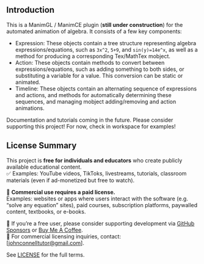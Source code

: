 ## Introduction

This is a ManimGL / ManimCE plugin (**still under construction**) for the automated animation of algebra. It consists of a few key components: 
- Expression: These objects contain a tree structure representing algebra expressions/equations, such as `3x^2`, `5+9`, and `sin(y)=14e^x`, as well as a method for producing a corresponding Tex/MathTex mobject.
- Action: These objects contain methods to convert between expressions/equations, such as adding something to both sides, or substituting a variable for a value. This conversion can be static or animated.
- Timeline: These objects contain an alternating sequence of expressions and actions, and methods for automatically determining these sequences, and managing mobject adding/removing and action animations.


Documentation and tutorials coming in the future.
Please consider supporting this project!
For now, check in workspace for examples!


## License Summary

This project is **free for individuals and educators** who create publicly available educational content.  
✅ Examples: YouTube videos, TikToks, livestreams, tutorials, classroom materials (even if ad-monetized but free to watch).  

🚫 **Commercial use requires a paid license.**  
Examples: websites or apps where users interact with the software (e.g. “solve any equation” sites), paid courses, subscription platforms, paywalled content, textbooks, or e-books.  

🙏 If you’re a free user, please consider supporting development via [GitHub Sponsors](https://github.com/sponsors/YOUR_USERNAME) or [Buy Me A Coffee](buymeacoffee.com/themathematicfanatic).  
💼 For commercial licensing inquiries, contact: [johnconnelltutor@gmail.com].

See [LICENSE](./LICENSE.md) for the full terms.









